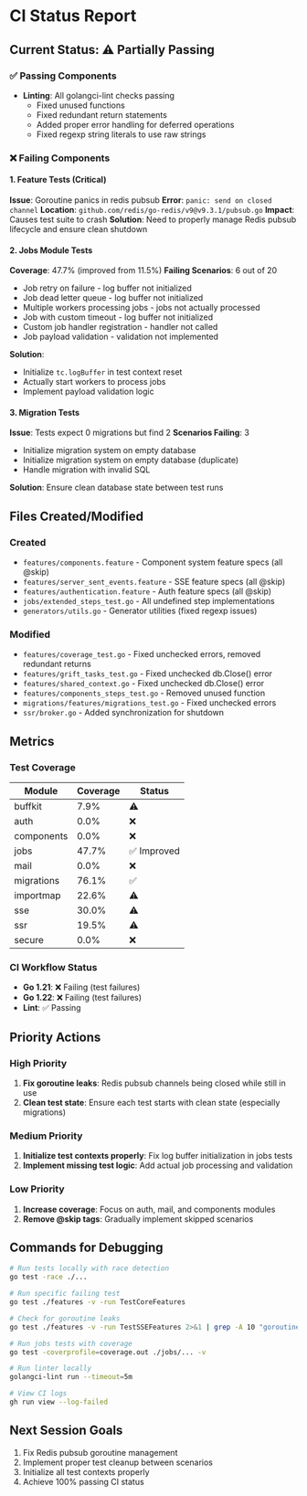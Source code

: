 # CI Status Report

## Current Status: ⚠️ Partially Passing

### ✅ Passing Components
- **Linting**: All golangci-lint checks passing
  - Fixed unused functions
  - Fixed redundant return statements
  - Added proper error handling for deferred operations
  - Fixed regexp string literals to use raw strings

### ❌ Failing Components

#### 1. Feature Tests (Critical)
**Issue**: Goroutine panics in redis pubsub
**Error**: `panic: send on closed channel`
**Location**: `github.com/redis/go-redis/v9@v9.3.1/pubsub.go`
**Impact**: Causes test suite to crash
**Solution**: Need to properly manage Redis pubsub lifecycle and ensure clean shutdown

#### 2. Jobs Module Tests
**Coverage**: 47.7% (improved from 11.5%)
**Failing Scenarios**: 6 out of 20
- Job retry on failure - log buffer not initialized
- Job dead letter queue - log buffer not initialized  
- Multiple workers processing jobs - jobs not actually processed
- Job with custom timeout - log buffer not initialized
- Custom job handler registration - handler not called
- Job payload validation - validation not implemented

**Solution**: 
- Initialize `tc.logBuffer` in test context reset
- Actually start workers to process jobs
- Implement payload validation logic

#### 3. Migration Tests
**Issue**: Tests expect 0 migrations but find 2
**Scenarios Failing**: 3
- Initialize migration system on empty database
- Initialize migration system on empty database (duplicate)
- Handle migration with invalid SQL

**Solution**: Ensure clean database state between test runs

## Files Created/Modified

### Created
- `features/components.feature` - Component system feature specs (all @skip)
- `features/server_sent_events.feature` - SSE feature specs (all @skip)
- `features/authentication.feature` - Auth feature specs (all @skip)
- `jobs/extended_steps_test.go` - All undefined step implementations
- `generators/utils.go` - Generator utilities (fixed regexp issues)

### Modified
- `features/coverage_test.go` - Fixed unchecked errors, removed redundant returns
- `features/grift_tasks_test.go` - Fixed unchecked db.Close() error
- `features/shared_context.go` - Fixed unchecked db.Close() error
- `features/components_steps_test.go` - Removed unused function
- `migrations/features/migrations_test.go` - Fixed unchecked errors
- `ssr/broker.go` - Added synchronization for shutdown

## Metrics

### Test Coverage
| Module | Coverage | Status |
|--------|----------|--------|
| buffkit | 7.9% | ⚠️ |
| auth | 0.0% | ❌ |
| components | 0.0% | ❌ |
| jobs | 47.7% | ✅ Improved |
| mail | 0.0% | ❌ |
| migrations | 76.1% | ✅ |
| importmap | 22.6% | ⚠️ |
| sse | 30.0% | ⚠️ |
| ssr | 19.5% | ⚠️ |
| secure | 0.0% | ❌ |

### CI Workflow Status
- **Go 1.21**: ❌ Failing (test failures)
- **Go 1.22**: ❌ Failing (test failures)
- **Lint**: ✅ Passing

## Priority Actions

### High Priority
1. **Fix goroutine leaks**: Redis pubsub channels being closed while still in use
2. **Clean test state**: Ensure each test starts with clean state (especially migrations)

### Medium Priority
1. **Initialize test contexts properly**: Fix log buffer initialization in jobs tests
2. **Implement missing test logic**: Add actual job processing and validation

### Low Priority
1. **Increase coverage**: Focus on auth, mail, and components modules
2. **Remove @skip tags**: Gradually implement skipped scenarios

## Commands for Debugging

```bash
# Run tests locally with race detection
go test -race ./...

# Run specific failing test
go test ./features -v -run TestCoreFeatures

# Check for goroutine leaks
go test ./features -v -run TestSSEFeatures 2>&1 | grep -A 10 "goroutine"

# Run jobs tests with coverage
go test -coverprofile=coverage.out ./jobs/... -v

# Run linter locally
golangci-lint run --timeout=5m

# View CI logs
gh run view --log-failed
```

## Next Session Goals
1. Fix Redis pubsub goroutine management
2. Implement proper test cleanup between scenarios
3. Initialize all test contexts properly
4. Achieve 100% passing CI status
